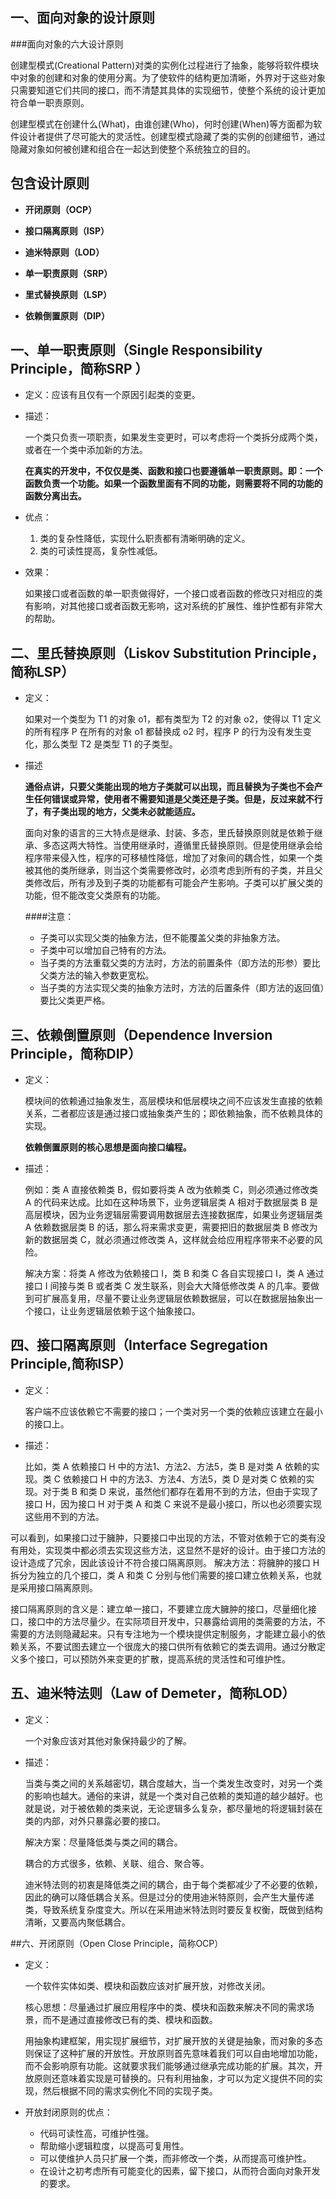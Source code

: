 ## 一、面向对象的设计原则

###面向对象的六大设计原则

创建型模式\(Creational Pattern\)对类的实例化过程进行了抽象，能够将软件模块中对象的创建和对象的使用分离。为了使软件的结构更加清晰，外界对于这些对象只需要知道它们共同的接口，而不清楚其具体的实现细节，使整个系统的设计更加符合单一职责原则。

创建型模式在创建什么\(What\)，由谁创建\(Who\)，何时创建\(When\)等方面都为软件设计者提供了尽可能大的灵活性。创建型模式隐藏了类的实例的创建细节，通过隐藏对象如何被创建和组合在一起达到使整个系统独立的目的。

## 包含设计原则

* **开闭原则（OCP）**



* **接口隔离原则（ISP）**



* **迪米特原则（LOD）**



* **单一职责原则（SRP）**



* **里式替换原则（LSP）**



* **依赖倒置原则（DIP）**


## 一、单一职责原则（Single Responsibility Principle，简称SRP ）

- 定义：应该有且仅有一个原因引起类的变更。

- 描述：
  
  一个类只负责一项职责，如果发生变更时，可以考虑将一个类拆分成两个类，或者在一个类中添加新的方法。
  
  **在真实的开发中，不仅仅是类、函数和接口也要遵循单一职责原则。即：一个函数负责一个功能。如果一个函数里面有不同的功能，则需要将不同的功能的函数分离出去。**


- 优点：

	1. 类的复杂性降低，实现什么职责都有清晰明确的定义。
	2. 类的可读性提高，复杂性减低。


- 效果：
	
	如果接口或者函数的单一职责做得好，一个接口或者函数的修改只对相应的类有影响，对其他接口或者函数无影响，这对系统的扩展性、维护性都有非常大的帮助。

## 二、里氏替换原则（Liskov Substitution Principle，简称LSP）

- 定义：

	如果对一个类型为 T1 的对象 o1，都有类型为 T2 的对象 o2，使得以 T1 定义的所有程序 P 在所有的对象 o1 都替换成 o2 时，程序 P 的行为没有发生变化，那么类型 T2 是类型 T1 的子类型。
	
- 描述	
	
	**通俗点讲，只要父类能出现的地方子类就可以出现，而且替换为子类也不会产生任何错误或异常，使用者不需要知道是父类还是子类。但是，反过来就不行了，有子类出现的地方，父类未必就能适应。**

	面向对象的语言的三大特点是继承、封装、多态，里氏替换原则就是依赖于继承、多态这两大特性。当使用继承时，遵循里氏替换原则。但是使用继承会给程序带来侵入性，程序的可移植性降低，增加了对象间的耦合性，如果一个类被其他的类所继承，则当这个类需要修改时，必须考虑到所有的子类，并且父类修改后，所有涉及到子类的功能都有可能会产生影响。子类可以扩展父类的功能，但不能改变父类原有的功能。


	####注意：
	- 子类可以实现父类的抽象方法，但不能覆盖父类的非抽象方法。
	- 子类中可以增加自己特有的方法。
	- 当子类的方法重载父类的方法时，方法的前置条件（即方法的形参）要比父类方法的输入参数更宽松。
	- 当子类的方法实现父类的抽象方法时，方法的后置条件（即方法的返回值）要比父类更严格。



## 三、依赖倒置原则（Dependence Inversion Principle，简称DIP）

- 定义：	

	模块间的依赖通过抽象发生，高层模块和低层模块之间不应该发生直接的依赖关系，二者都应该是通过接口或抽象类产生的；即依赖抽象，而不依赖具体的实现。
	
	**依赖倒置原则的核心思想是面向接口编程。**
	
- 描述：

	例如：类 A 直接依赖类 B，假如要将类 A 改为依赖类 C，则必须通过修改类 A 的代码来达成。比如在这种场景下，业务逻辑层类 A 相对于数据层类 B 是高层模块，因为业务逻辑层需要调用数据层去连接数据库，如果业务逻辑层类 A 依赖数据层类 B 的话，那么将来需求变更，需要把旧的数据层类 B 修改为新的数据层类 C，就必须通过修改类 A，这样就会给应用程序带来不必要的风险。
	
	
	解决方案：将类 A 修改为依赖接口 I，类 B 和类 C 各自实现接口 I，类 A 通过接口 I 间接与类 B 或者类 C 发生联系，则会大大降低修改类 A 的几率。要做到可扩展高复用，尽量不要让业务逻辑层依赖数据层，可以在数据层抽象出一个接口，让业务逻辑层依赖于这个抽象接口。

	
	
## 四、接口隔离原则（Interface Segregation Principle,简称ISP）

- 定义：	

  客户端不应该依赖它不需要的接口；一个类对另一个类的依赖应该建立在最小的接口上。

- 描述：

	比如，类 A 依赖接口 H 中的方法1、方法2、方法5，类 B 是对类 A 依赖的实现。类 C 依赖接口 H 中的方法3、方法4、方法5，类 D 是对类 C 依赖的实现。对于类 B 和类 D 来说，虽然他们都存在着用不到的方法，但由于实现了接口 H，因为接口 H 对于类 A 和类 C 来说不是最小接口，所以也必须要实现这些用不到的方法。

  
  
可以看到，如果接口过于臃肿，只要接口中出现的方法，不管对依赖于它的类有没有用处，实现类中都必须去实现这些方法，这显然不是好的设计。由于接口方法的设计造成了冗余，因此该设计不符合接口隔离原则。
解决方法：将臃肿的接口 H 拆分为独立的几个接口，类 A 和类 C 分别与他们需要的接口建立依赖关系，也就是采用接口隔离原则。


接口隔离原则的含义是：建立单一接口，不要建立庞大臃肿的接口，尽量细化接口，接口中的方法尽量少。在实际项目开发中，只暴露给调用的类需要的方法，不需要的方法则隐藏起来。只有专注地为一个模块提供定制服务，才能建立最小的依赖关系，不要试图去建立一个很庞大的接口供所有依赖它的类去调用。通过分散定义多个接口，可以预防外来变更的扩散，提高系统的灵活性和可维护性。


## 五、迪米特法则（Law of Demeter，简称LOD）

- 定义：

  一个对象应该对其他对象保持最少的了解。
  
  
- 描述：
  
  当类与类之间的关系越密切，耦合度越大，当一个类发生改变时，对另一个类的影响也越大。通俗的来讲，就是一个类对自己依赖的类知道的越少越好。也就是说，对于被依赖的类来说，无论逻辑多么复杂，都尽量地的将逻辑封装在类的内部，对外只暴露必要的接口。

	解决方案：尽量降低类与类之间的耦合。


	耦合的方式很多，依赖、关联、组合、聚合等。

	迪米特法则的初衷是降低类之间的耦合，由于每个类都减少了不必要的依赖，因此的确可以降低耦合关系。但是过分的使用迪米特原则，会产生大量传递类，导致系统复杂度变大。所以在采用迪米特法则时要反复权衡，既做到结构清晰，又要高内聚低耦合。


##六、开闭原则（Open Close Principle，简称OCP）

- 定义：
	
  一个软件实体如类、模块和函数应该对扩展开放，对修改关闭。
  
  核心思想：尽量通过扩展应用程序中的类、模块和函数来解决不同的需求场景，而不是通过直接修改已有的类、模块和函数。	
	
	用抽象构建框架，用实现扩展细节，对扩展开放的关键是抽象，而对象的多态则保证了这种扩展的开放性。开放原则首先意味着我们可以自由地增加功能，而不会影响原有功能。这就要求我们能够通过继承完成功能的扩展。其次，开放原则还意味着实现是可替换的。只有利用抽象，才可以为定义提供不同的实现，然后根据不同的需求实例化不同的实现子类。

- 开放封闭原则的优点：

	- 代码可读性高，可维护性强。
	- 帮助缩小逻辑粒度，以提高可复用性。
	- 可以使维护人员只扩展一个类，而非修改一个类，从而提高可维护性。
	- 在设计之初考虑所有可能变化的因素，留下接口，从而符合面向对象开发的要求。
